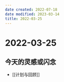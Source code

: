 ```yaml
---
date created: 2022-07-18
date modified: 2023-03-14
title: 2022-03-25
---
```


# 2022-03-25

## 今天的灵感或闪念

- [[计划与回顾]]
